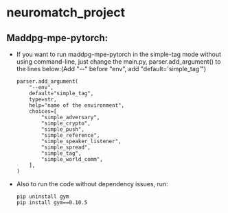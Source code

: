 # neuromatch_project

## Maddpg-mpe-pytorch:

- If you want to run maddpg-mpe-pytorch in the simple-tag mode without using command-line, just change  the main.py, parser.add_argument() to the lines  below:(Add "--" before "env", add "default='simple_tag'")
  ```
  parser.add_argument(
      "--env",
      default="simple_tag",
      type=str,
      help="name of the environment",
      choices=[
          "simple_adversary",
          "simple_crypto",
          "simple_push",
          "simple_reference",
          "simple_speaker_listener",
          "simple_spread",
          "simple_tag",
          "simple_world_comm",
      ],
  )

  ```

* Also to run  the  code without dependency issues, run:
  ```
  pip uninstall gym
  pip install gym==0.10.5  
  ```
